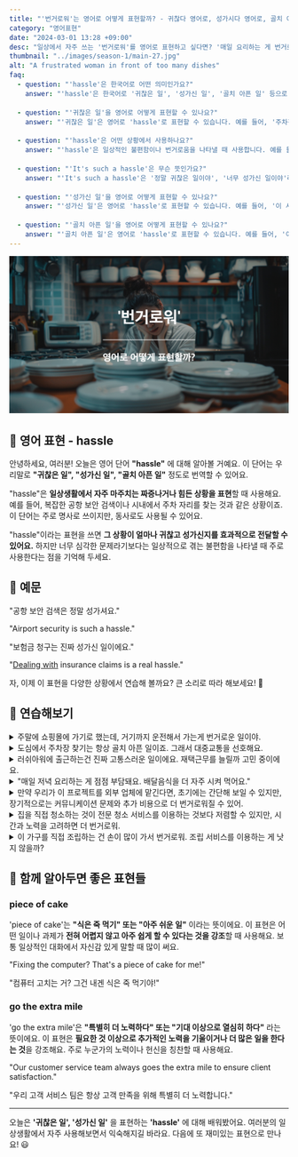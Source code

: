 ```yaml
---
title: "'번거로워'는 영어로 어떻게 표현할까? - 귀찮다 영어로, 성가시다 영어로, 골치 아프다 영어로"
category: "영어표현"
date: "2024-03-01 13:28 +09:00"
desc: "일상에서 자주 쓰는 '번거로워'를 영어로 표현하고 싶다면? '매일 요리하는 게 번거로워', '긴 이메일 쓰는 게 번거로워' 등을 영어로 표현하는 법을 배워봅시다. 다양한 예문을 통해서 연습하고 본인의 표현으로 만들어 보세요."
thumbnail: "../images/season-1/main-27.jpg"
alt: "A frustrated woman in front of too many dishes"
faq:
  - question: "'hassle'은 한국어로 어떤 의미인가요?"
    answer: "'hassle'은 한국어로 '귀찮은 일', '성가신 일', '골치 아픈 일' 등으로 번역될 수 있습니다. 일상생활에서 마주치는 짜증나거나 힘든 상황을 표현할 때 사용합니다. 예를 들어, 'Airport security is such a hassle.'라고 하면 '공항 보안 검색은 정말 귀찮은 일이에요'라는 의미입니다."

  - question: "'귀찮은 일'을 영어로 어떻게 표현할 수 있나요?"
    answer: "'귀찮은 일'은 영어로 'hassle'로 표현할 수 있습니다. 예를 들어, '주차장 찾기는 정말 귀찮은 일이야'는 'Finding parking is such a hassle'로 말할 수 있습니다. 또한, '매일 요리하는 게 귀찮아'라고 할 때는 'Cooking every day is a hassle'로 표현할 수 있습니다."

  - question: "'hassle'은 어떤 상황에서 사용하나요?"
    answer: "'hassle'은 일상적인 불편함이나 번거로움을 나타낼 때 사용합니다. 예를 들어, 공항 보안 검색, 복잡한 서류 작업, 주차 찾기 등의 상황에서 자주 사용됩니다. '이사하는 게 정말 hassle이야'라고 하면 '이사하는 게 정말 골치 아픈 일이야'라는 의미로 사용될 수 있습니다."

  - question: "'It's such a hassle'은 무슨 뜻인가요?"
    answer: "'It's such a hassle'은 '정말 귀찮은 일이야', '너무 성가신 일이야'라는 의미입니다. 어떤 일이 매우 귀찮거나 번거로울 때 사용하는 표현입니다. 예를 들어, '온라인 구매 반품이 정말 귀찮아'라고 할 때 'Returning online purchases is such a hassle'로 표현할 수 있습니다."

  - question: "'성가신 일'을 영어로 어떻게 표현할 수 있나요?"
    answer: "'성가신 일'은 영어로 'hassle'로 표현할 수 있습니다. 예를 들어, '이 서류 작업은 정말 성가신 일이야'는 'This paperwork is such a hassle'로 말할 수 있습니다. 또한, '고객 서비스 대응이 정말 성가셔'라고 할 때는 'Dealing with customer service is a real hassle'로 표현할 수 있습니다."

  - question: "'골치 아픈 일'을 영어로 어떻게 표현할 수 있나요?"
    answer: "'골치 아픈 일'은 영어로 'hassle'로 표현할 수 있습니다. 예를 들어, '이사는 정말 골치 아픈 일이야'는 'Moving is such a hassle'로 말할 수 있습니다. 또한, '비밀번호 관리가 점점 더 골치 아파져'라고 할 때는 'Keeping track of all these passwords is becoming a real hassle'로 표현할 수 있습니다."
---
```


![번거로워 영어표현](../images/season-1/main-27.jpg)

## 🌟 영어 표현 - hassle

안녕하세요, 여러분! 오늘은 영어 단어 **"hassle"** 에 대해 알아볼 거예요. 이 단어는 우리말로 **"귀찮은 일", "성가신 일", "골치 아픈 일"** 정도로 번역할 수 있어요.

"hassle"은 **일상생활에서 자주 마주치는 짜증나거나 힘든 상황을 표현**할 때 사용해요. 예를 들어, 복잡한 공항 보안 검색이나 시내에서 주차 자리를 찾는 것과 같은 상황이죠. 이 단어는 주로 명사로 쓰이지만, 동사로도 사용될 수 있어요.

"hassle"이라는 표현을 쓰면 **그 상황이 얼마나 귀찮고 성가신지를 효과적으로 전달할 수 있어요.** 하지만 너무 심각한 문제라기보다는 일상적으로 겪는 불편함을 나타낼 때 주로 사용한다는 점을 기억해 두세요.

<script async src="https://pagead2.googlesyndication.com/pagead/js/adsbygoogle.js?client=ca-pub-1465612013356152"
     crossorigin="anonymous"></script>
<!-- engple-horizontal-ad -->

<ins class="adsbygoogle"
     style="display:block"
     data-ad-client="ca-pub-1465612013356152"
     data-ad-slot="2106896038"
     data-ad-format="auto"
     data-full-width-responsive="true"></ins>

<script>
     (adsbygoogle = window.adsbygoogle || []).push({});
</script>

## 📖 예문

"공항 보안 검색은 정말 성가셔요."

"Airport security is such a hassle."

"보험금 청구는 진짜 성가신 일이에요."

"[Dealing with](/blog/in-english/157.deal-with/) insurance claims is a real hassle."

자, 이제 이 표현을 다양한 상황에서 연습해 볼까요? 큰 소리로 따라 해보세요! 🚀

## 💬 연습해보기

<details>
  <summary>주말에 쇼핑몰에 가기로 했는데, 거기까지 운전해서 가는게 번거로운 일이야.</summary>
  <span>I <a href="/blog/in-english/062.decide-to/">decided to</a> go to the mall this weekend. But driving there is a hassle.</span>
</details>

<details>
<summary>도심에서 주차장 찾기는 항상 골치 아픈 일이죠. 그래서 대중교통을 선호해요.</summary>
<span>Finding parking downtown is always a hassle. <a href="/blog/in-english/116.that-is-why/">That's why</a> I prefer public transport.</span>
</details>

<details>
<summary>러쉬아워에 출근하는건 진짜 고통스러운 일이에요. 재택근무를 늘릴까 고민 중이에요.</summary>
<span>Commuting during rush hour is a major hassle. I'm considering working from home more.</span>
</details>

<details>
<summary>"매일 저녁 요리하는 게 점점 부담돼요. 배달음식을 더 자주 시켜 먹어요."</summary>
<span>"The hassle of cooking every night is getting to me. Let's <a href="/blog/in-english/order-takeout/">order takeout</a> more often."</span>
</details>

<details>
 <summary>만약 우리가 이 프로젝트를 외부 업체에 맡긴다면, 초기에는 간단해 보일 수 있지만, 장기적으로는 커뮤니케이션 문제와 추가 비용으로 더 번거로워질 수 있어.</summary>
  <span>If we outsource this project, it might seem simpler at first, but in the long run, it could be more of a hassle with communication issues and additional costs.</span>
</details>

<details>
  <summary>집을 직접 청소하는 것이 전문 청소 서비스를 이용하는 것보다 저렴할 수 있지만, 시간과 노력을 고려하면 더 번거로워.</summary>
  <span>Cleaning the house by yourself might be cheaper than hiring a professional service, but considering the time and effort, it's more of a hassle.</span>
</details>

<details>
  <summary>이 가구를 직접 조립하는 건 손이 많이 가서 번거로워. 조립 서비스를 이용하는 게 낫지 않을까?</summary>
  <span>Assembling this furniture ourselves is a hassle because it's so much work. <a href="/blog/더-낫지-않아-영어표현/">Wouldn't it be better</a> to use the assembly service?</span>
</details>

## 🤝 함께 알아두면 좋은 표현들

### piece of cake

'piece of cake'는 **"식은 죽 먹기" 또는 "아주 쉬운 일"** 이라는 뜻이에요. 이 표현은 어떤 일이나 과제가 **전혀 어렵지 않고 아주 쉽게 할 수 있다는 것을 강조**할 때 사용해요. 보통 일상적인 대화에서 자신감 있게 말할 때 많이 써요.

"Fixing the computer? That's a piece of cake for me!"

"컴퓨터 고치는 거? 그건 내겐 식은 죽 먹기야!"

### go the extra mile

'go the extra mile'은 **"특별히 더 노력하다" 또는 "기대 이상으로 열심히 하다"** 라는 뜻이에요. 이 표현은 **필요한 것 이상으로 추가적인 노력을 기울이거나 더 많은 일을 한다는 것**을 강조해요. 주로 누군가의 노력이나 헌신을 칭찬할 때 사용해요.

"Our customer service team always goes the extra mile to ensure client satisfaction."

"우리 고객 서비스 팀은 항상 고객 만족을 위해 특별히 더 노력합니다."

---

오늘은 **'귀찮은 일', '성가신 일'** 을 표현하는 **'hassle'** 에 대해 배워봤어요. 여러분의 일상생활에서 자주 사용해보면서 익숙해지길 바라요. 다음에 또 재미있는 표현으로 만나요! 😃
